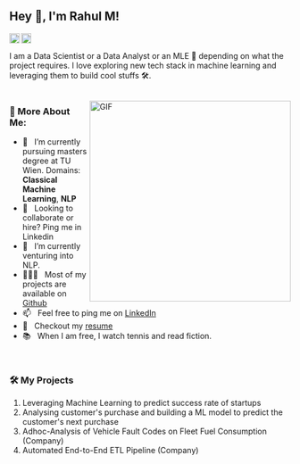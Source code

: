 ## Hey 👋, I'm Rahul M!
<a href='https://www.linkedin.com/in/rahul-m-7bb817178'><img align='left' alt="linkedin" src="https://raw.githubusercontent.com/rahul-jha98/rahul-jha98/561d474902b59c7429ec22bb73e225696c27b202/assets/linkedin.svg" height='18px'/></a>

<a href='https://www.kaggle.com/synchrobeast/'><img alt="kaggle" src="https://raw.githubusercontent.com/rahul-jha98/rahul-jha98/561d474902b59c7429ec22bb73e225696c27b202/assets/kaggle.svg" height='18px'/></a>


I am a Data Scientist or a Data Analyst or an MLE 🤖 depending on what the project requires. I love exploring new tech stack in machine learning and leveraging them to build cool stuffs 🛠️. 
<br/>
<br/>

<img align="right" alt="GIF" src="https://raw.githubusercontent.com/rahul-jha98/rahul-jha98/main/techstack.gif" width="360px"/>
  
### 🧐 More About Me:

- 🔭 &nbsp; I’m currently pursuing masters degree at TU Wien. Domains: **Classical Machine Learning**, **NLP**
- 🤝 &nbsp; Looking to collaborate or hire? Ping me in Linkedin
- 🌱 &nbsp; I’m currently venturing into NLP.
- 👨🏻‍💻 &nbsp; Most of my projects are available on [Github](https://github.com/RahulM264?tab=repositories)
- 📫 &nbsp; Feel free to ping me on [LinkedIn](https://www.linkedin.com/in/rahul-m-7bb817178/)
- 📝 &nbsp; Checkout my [resume](https://drive.google.com/file/d/1eUZSC3UO28N54CnI7yP8AzMQLTucHF63/view?usp=sharing)
- 📚 &nbsp; When I am free, I watch tennis and read fiction.


<br>

### 🛠️ My Projects
1. Leveraging Machine Learning to predict success rate of startups
2. Analysing customer's purchase and building a ML model to predict the customer's next purchase
3. Adhoc-Analysis of Vehicle Fault Codes on Fleet Fuel Consumption (Company)
4. Automated End-to-End ETL Pipeline (Company)
